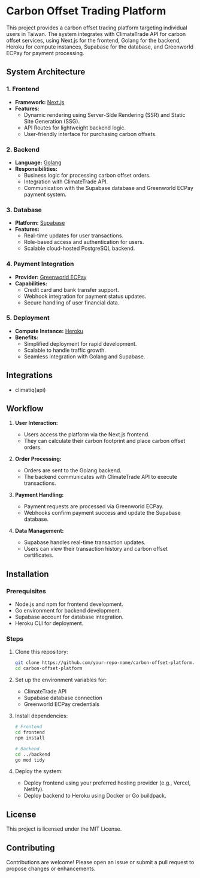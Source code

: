 # Carbon Offset Trading Platform

This project provides a carbon offset trading platform targeting individual users in Taiwan. The system integrates with ClimateTrade API for carbon offset services, using Next.js for the frontend, Golang for the backend, Heroku for compute instances, Supabase for the database, and Greenworld ECPay for payment processing.

## System Architecture

### 1. Frontend

- **Framework:** [Next.js](https://nextjs.org/)
- **Features:**
  - Dynamic rendering using Server-Side Rendering (SSR) and Static Site Generation (SSG).
  - API Routes for lightweight backend logic.
  - User-friendly interface for purchasing carbon offsets.

### 2. Backend

- **Language:** [Golang](https://golang.org/)
- **Responsibilities:**
  - Business logic for processing carbon offset orders.
  - Integration with ClimateTrade API.
  - Communication with the Supabase database and Greenworld ECPay payment system.

### 3. Database

- **Platform:** [Supabase](https://supabase.com/)
- **Features:**
  - Real-time updates for user transactions.
  - Role-based access and authentication for users.
  - Scalable cloud-hosted PostgreSQL backend.

### 4. Payment Integration

- **Provider:** [Greenworld ECPay](https://www.ecpay.com.tw/)
- **Capabilities:**
  - Credit card and bank transfer support.
  - Webhook integration for payment status updates.
  - Secure handling of user financial data.

### 5. Deployment

- **Compute Instance:** [Heroku](https://www.heroku.com/)
- **Benefits:**
  - Simplified deployment for rapid development.
  - Scalable to handle traffic growth.
  - Seamless integration with Golang and Supabase.

## Integrations

- climatiq(api)

## Workflow

1. **User Interaction:**

   - Users access the platform via the Next.js frontend.
   - They can calculate their carbon footprint and place carbon offset orders.

2. **Order Processing:**

   - Orders are sent to the Golang backend.
   - The backend communicates with ClimateTrade API to execute transactions.

3. **Payment Handling:**

   - Payment requests are processed via Greenworld ECPay.
   - Webhooks confirm payment success and update the Supabase database.

4. **Data Management:**
   - Supabase handles real-time transaction updates.
   - Users can view their transaction history and carbon offset certificates.

## Installation

### Prerequisites

- Node.js and npm for frontend development.
- Go environment for backend development.
- Supabase account for database integration.
- Heroku CLI for deployment.

### Steps

1. Clone this repository:

   ```bash
   git clone https://github.com/your-repo-name/carbon-offset-platform.git
   cd carbon-offset-platform
   ```

2. Set up the environment variables for:

   - ClimateTrade API
   - Supabase database connection
   - Greenworld ECPay credentials

3. Install dependencies:

   ```bash
   # Frontend
   cd frontend
   npm install

   # Backend
   cd ../backend
   go mod tidy
   ```

4. Deploy the system:
   - Deploy frontend using your preferred hosting provider (e.g., Vercel, Netlify).
   - Deploy backend to Heroku using Docker or Go buildpack.

## License

This project is licensed under the MIT License.

## Contributing

Contributions are welcome! Please open an issue or submit a pull request to propose changes or enhancements.
